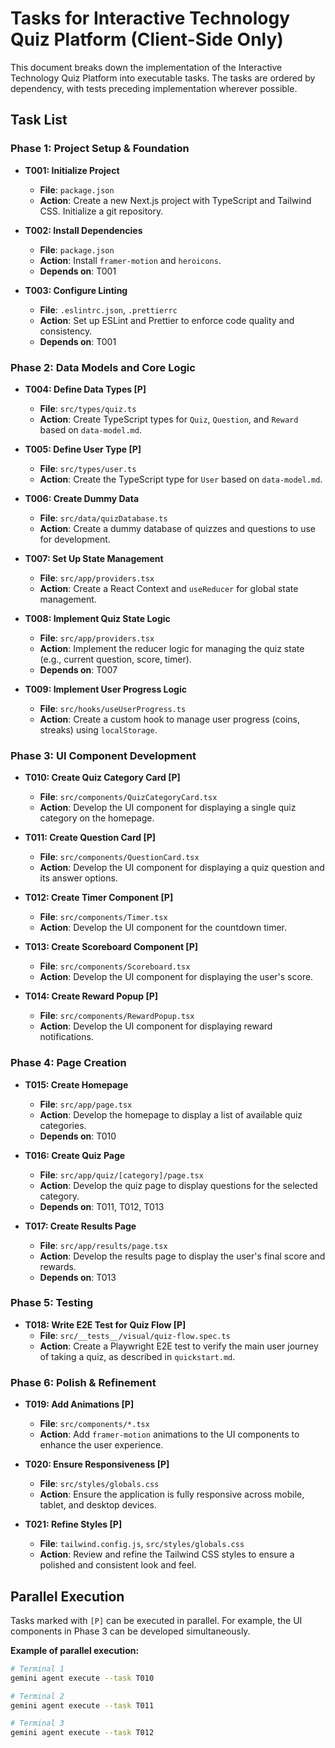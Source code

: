 # Tasks for Interactive Technology Quiz Platform (Client-Side Only)

This document breaks down the implementation of the Interactive Technology Quiz Platform into executable tasks. The tasks are ordered by dependency, with tests preceding implementation wherever possible.

## Task List

### Phase 1: Project Setup & Foundation

- **T001: Initialize Project**
  - **File**: `package.json`
  - **Action**: Create a new Next.js project with TypeScript and Tailwind CSS. Initialize a git repository.

- **T002: Install Dependencies**
  - **File**: `package.json`
  - **Action**: Install `framer-motion` and `heroicons`.
  - **Depends on**: T001

- **T003: Configure Linting**
  - **File**: `.eslintrc.json`, `.prettierrc`
  - **Action**: Set up ESLint and Prettier to enforce code quality and consistency.
  - **Depends on**: T001

### Phase 2: Data Models and Core Logic

- **T004: Define Data Types [P]**
  - **File**: `src/types/quiz.ts`
  - **Action**: Create TypeScript types for `Quiz`, `Question`, and `Reward` based on `data-model.md`.

- **T005: Define User Type [P]**
  - **File**: `src/types/user.ts`
  - **Action**: Create the TypeScript type for `User` based on `data-model.md`.

- **T006: Create Dummy Data**
  - **File**: `src/data/quizDatabase.ts`
  - **Action**: Create a dummy database of quizzes and questions to use for development.

- **T007: Set Up State Management**
  - **File**: `src/app/providers.tsx`
  - **Action**: Create a React Context and `useReducer` for global state management.

- **T008: Implement Quiz State Logic**
  - **File**: `src/app/providers.tsx`
  - **Action**: Implement the reducer logic for managing the quiz state (e.g., current question, score, timer).
  - **Depends on**: T007

- **T009: Implement User Progress Logic**
  - **File**: `src/hooks/useUserProgress.ts`
  - **Action**: Create a custom hook to manage user progress (coins, streaks) using `localStorage`.

### Phase 3: UI Component Development

- **T010: Create Quiz Category Card [P]**
  - **File**: `src/components/QuizCategoryCard.tsx`
  - **Action**: Develop the UI component for displaying a single quiz category on the homepage.

- **T011: Create Question Card [P]**
  - **File**: `src/components/QuestionCard.tsx`
  - **Action**: Develop the UI component for displaying a quiz question and its answer options.

- **T012: Create Timer Component [P]**
  - **File**: `src/components/Timer.tsx`
  - **Action**: Develop the UI component for the countdown timer.

- **T013: Create Scoreboard Component [P]**
  - **File**: `src/components/Scoreboard.tsx`
  - **Action**: Develop the UI component for displaying the user's score.

- **T014: Create Reward Popup [P]**
  - **File**: `src/components/RewardPopup.tsx`
  - **Action**: Develop the UI component for displaying reward notifications.

### Phase 4: Page Creation

- **T015: Create Homepage**
  - **File**: `src/app/page.tsx`
  - **Action**: Develop the homepage to display a list of available quiz categories.
  - **Depends on**: T010

- **T016: Create Quiz Page**
  - **File**: `src/app/quiz/[category]/page.tsx`
  - **Action**: Develop the quiz page to display questions for the selected category.
  - **Depends on**: T011, T012, T013

- **T017: Create Results Page**
  - **File**: `src/app/results/page.tsx`
  - **Action**: Develop the results page to display the user's final score and rewards.
  - **Depends on**: T013

### Phase 5: Testing

- **T018: Write E2E Test for Quiz Flow [P]**
  - **File**: `src/__tests__/visual/quiz-flow.spec.ts`
  - **Action**: Create a Playwright E2E test to verify the main user journey of taking a quiz, as described in `quickstart.md`.

### Phase 6: Polish & Refinement

- **T019: Add Animations [P]**
  - **File**: `src/components/*.tsx`
  - **Action**: Add `framer-motion` animations to the UI components to enhance the user experience.

- **T020: Ensure Responsiveness [P]**
  - **File**: `src/styles/globals.css`
  - **Action**: Ensure the application is fully responsive across mobile, tablet, and desktop devices.

- **T021: Refine Styles [P]**
  - **File**: `tailwind.config.js`, `src/styles/globals.css`
  - **Action**: Review and refine the Tailwind CSS styles to ensure a polished and consistent look and feel.

## Parallel Execution

Tasks marked with `[P]` can be executed in parallel. For example, the UI components in Phase 3 can be developed simultaneously.

**Example of parallel execution:**

```bash
# Terminal 1
gemini agent execute --task T010

# Terminal 2
gemini agent execute --task T011

# Terminal 3
gemini agent execute --task T012
```
